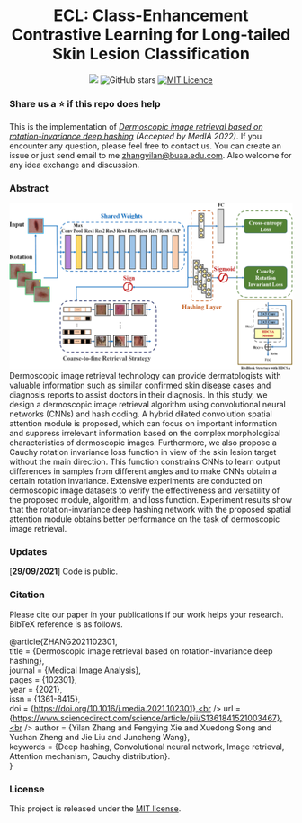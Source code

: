 <div align="center">

<h1>ECL: Class-Enhancement Contrastive Learning for Long-tailed Skin Lesion Classification</h1>

![](https://komarev.com/ghpvc/?username=zylbuaadermoscopic_img_retrieval&label=visitors)
![GitHub stars](https://badgen.net/github/stars/zylbuaa/dermoscopic_img_retrieval)
[![MIT Licence](https://badges.frapsoft.com/os/mit/mit.svg?v=103)](https://opensource.org/licenses/mit-license.php)

</div>

### Share us a :star: if this repo does help


This is the implementation of *[Dermoscopic image retrieval based on rotation-invariance deep hashing](https://doi.org/10.1016/j.media.2021.102301) (Accepted by MedIA 2022)*. If you encounter any question, please feel free to contact us. You can create an issue or just send email to me zhangyilan@buaa.edu.com. Also welcome for any idea exchange and discussion.


### Abstract
![Our Network Structure](net.jpg)
Dermoscopic image retrieval technology can provide dermatologists with valuable information such as similar confirmed skin disease cases and diagnosis reports to assist doctors in their diagnosis. In this study, we design a dermoscopic image retrieval algorithm using convolutional neural networks (CNNs) and hash coding. A hybrid dilated convolution spatial attention module is proposed, which can focus on important information and suppress irrelevant information based on the complex morphological characteristics of dermoscopic images. Furthermore, we also propose a Cauchy rotation invariance loss function in view of the skin lesion target without the main direction. This function constrains CNNs to learn output differences in samples from different angles and to make CNNs obtain a certain rotation invariance. Extensive experiments are conducted on dermoscopic image datasets to verify the effectiveness and versatility of the proposed module, algorithm, and loss function. Experiment results show that the rotation-invariance deep hashing network with the proposed spatial attention module obtains better performance on the task of dermoscopic image retrieval.

### Updates

[**29/09/2021**] Code is public.

### Citation
Please cite our paper in your publications if our work helps your research. BibTeX reference is as follows.<br />

@article{ZHANG2021102301,<br />
title = {Dermoscopic image retrieval based on rotation-invariance deep hashing},<br />
journal = {Medical Image Analysis},<br />
pages = {102301},<br />
year = {2021},<br />
issn = {1361-8415},<br />
doi = {https://doi.org/10.1016/j.media.2021.102301},<br />
url = {https://www.sciencedirect.com/science/article/pii/S1361841521003467},<br />
author = {Yilan Zhang and Fengying Xie and Xuedong Song and Yushan Zheng and Jie Liu and Juncheng Wang},<br />
keywords = {Deep hashing, Convolutional neural network, Image retrieval, Attention mechanism, Cauchy distribution}.<br />
}


### License
This project is released under the [MIT license](LICENSE).